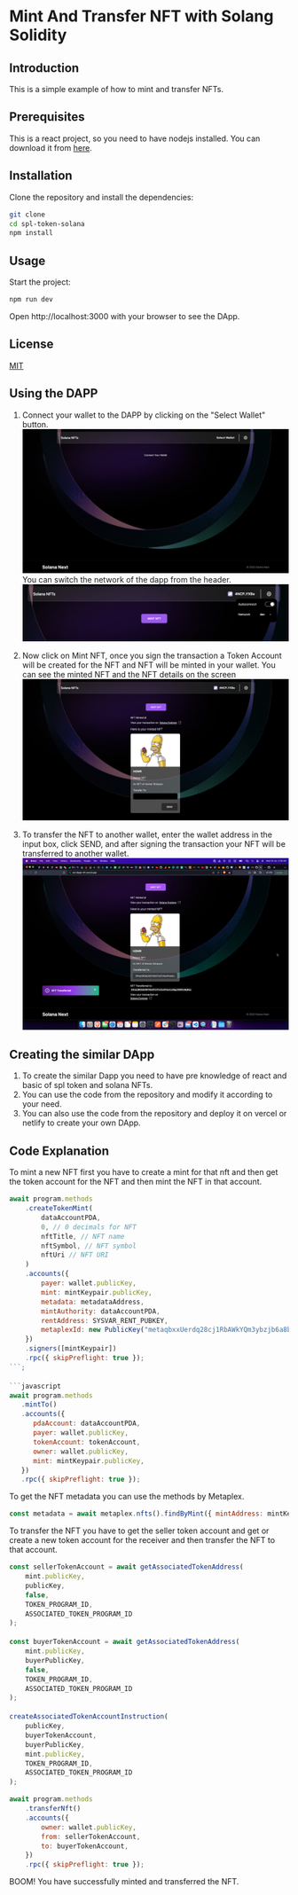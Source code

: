 # Mint And Transfer NFT with Solang Solidity

## Introduction

This is a simple example of how to mint and transfer NFTs.

## Prerequisites

This is a react project, so you need to have nodejs installed. You can download it from [here](https://nodejs.org/en/download/).

## Installation

Clone the repository and install the dependencies:

```bash
git clone
cd spl-token-solana
npm install
```

## Usage

Start the project:

```bash
npm run dev
```

Open http://localhost:3000 with your browser to see the DApp.

## License

[MIT](https://choosealicense.com/licenses/mit/)

## Using the DAPP

1. Connect your wallet to the DAPP by clicking on the "Select Wallet" button.
   ![Alt text](image.png)
   You can switch the network of the dapp from the header.
   ![Alt text](image-1.png)

2. Now click on Mint NFT, once you sign the transaction a Token Account will be created for the NFT and NFT will be minted in your wallet.
   You can see the minted NFT and the NFT details on the screen
   ![Alt text](image-2.png)

3. To transfer the NFT to another wallet, enter the wallet address in the input box, click SEND, and after signing the transaction your NFT will be transferred to another wallet.
   ![Alt text](image-3.png)

## Creating the similar DApp

1. To create the similar Dapp you need to have pre knowledge of react and basic of spl token and solana NFTs.
2. You can use the code from the repository and modify it according to your need.
3. You can also use the code from the repository and deploy it on vercel or netlify to create your own DApp.

## Code Explanation

To mint a new NFT first you have to create a mint for that nft and then get the token account for the NFT and then mint the NFT in that account.

````javascript
await program.methods
    .createTokenMint(
        dataAccountPDA,
        0, // 0 decimals for NFT
        nftTitle, // NFT name
        nftSymbol, // NFT symbol
        nftUri // NFT URI
    )
    .accounts({
        payer: wallet.publicKey,
        mint: mintKeypair.publicKey,
        metadata: metadataAddress,
        mintAuthority: dataAccountPDA,
        rentAddress: SYSVAR_RENT_PUBKEY,
        metaplexId: new PublicKey("metaqbxxUerdq28cj1RbAWkYQm3ybzjb6a8bt518x1s"),
    })
    .signers([mintKeypair])
    .rpc({ skipPreflight: true });
```;

```javascript
await program.methods
   .mintTo()
   .accounts({
      pdaAccount: dataAccountPDA,
      payer: wallet.publicKey,
      tokenAccount: tokenAccount,
      owner: wallet.publicKey,
      mint: mintKeypair.publicKey,
   })
   .rpc({ skipPreflight: true });
````

To get the NFT metadata you can use the methods by Metaplex.

```javascript
const metadata = await metaplex.nfts().findByMint({ mintAddress: mintKeypair.publicKey, tokenOwner: wallet.publicKey });
```

To transfer the NFT you have to get the seller token account and get or create a new token account for the receiver and then transfer the NFT to that account.

```javascript
const sellerTokenAccount = await getAssociatedTokenAddress(
    mint.publicKey,
    publicKey,
    false,
    TOKEN_PROGRAM_ID,
    ASSOCIATED_TOKEN_PROGRAM_ID
);

const buyerTokenAccount = await getAssociatedTokenAddress(
    mint.publicKey,
    buyerPublicKey,
    false,
    TOKEN_PROGRAM_ID,
    ASSOCIATED_TOKEN_PROGRAM_ID
);

createAssociatedTokenAccountInstruction(
    publicKey,
    buyerTokenAccount,
    buyerPublicKey,
    mint.publicKey,
    TOKEN_PROGRAM_ID,
    ASSOCIATED_TOKEN_PROGRAM_ID
);
```

```javascript
await program.methods
    .transferNft()
    .accounts({
        owner: wallet.publicKey,
        from: sellerTokenAccount,
        to: buyerTokenAccount,
    })
    .rpc({ skipPreflight: true });
```

BOOM! You have successfully minted and transferred the NFT.
